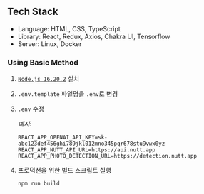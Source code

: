 ## Tech Stack

- Language: HTML, CSS, TypeScript
- Library: React, Redux, Axios, Chakra UI, Tensorflow
- Server: Linux, Docker

### Using Basic Method

1. [`Node.js 16.20.2`](https://nodejs.org/ko/download/releases) 설치
2. `.env.template` 파일명을 `.env`로 변경
3. `.env` 수정

   _예시:_

   ```
   REACT_APP_OPENAI_API_KEY=sk-abc123def456ghi789jkl012mno345pqr678stu9vwx0yz
   REACT_APP_NUTT_API_URL=https://api.nutt.app
   REACT_APP_PHOTO_DETECTION_URL=https://detection.nutt.app
   ```

4. 프로덕션을 위한 빌드 스크립트 실행

   ```
   npm run build
   ```
